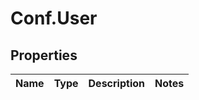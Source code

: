 # Conf.User

## Properties
Name | Type | Description | Notes
------------ | ------------- | ------------- | -------------


